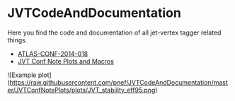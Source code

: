 JVTCodeAndDocumentation
=======================

Here you find the code and documentation of all jet-vertex tagger related things. 

* [ATLAS-CONF-2014-018](ATLAS-CONF-2014-018)
* [JVT Conf Note Plots and Macros](JVTConfNotePlots)

![Example plot] (https://raw.githubusercontent.com/pnef/JVTCodeAndDocumentation/master/JVTConfNotePlots/plots/JVT_stability_eff95.png)
